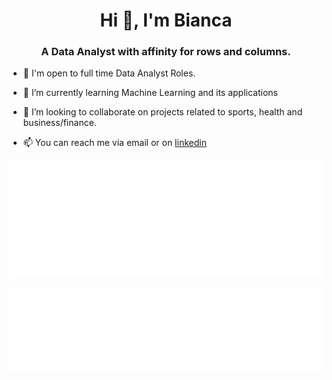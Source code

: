 <h1 align="center">Hi 👋, I'm Bianca</h1>
<h3 align="center">A Data Analyst with affinity for rows and columns.</h3>

- 💼 I'm open to full time Data Analyst Roles.

- 🌱 I’m currently learning Machine Learning and its applications

- 👯 I’m looking to collaborate on projects related to sports, health and business/finance.

- 📫 You can reach me via email or on [linkedin](https://www.linkedin.com/in/david-onwachukwu-265115190/)



![Wakatime](/metrics.plugin.wakatime.svg)


![Topics](/metrics.plugin.topics.svg)
